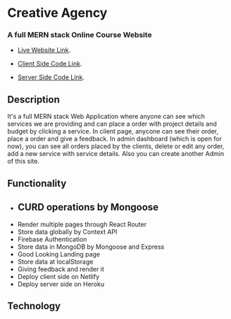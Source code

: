 
# Creative Agency
### A full MERN stack Online Course Website

* [Live Website Link](https://creative-agency-75c66.web.app/).

* [Client Side Code Link](https://github.com/sajib581/creative-agency-client).

* [Server Side Code Link](https://github.com/sajib581/creative-agenct-server).

## Description
It's a full MERN stack Web Application where anyone can see which services we are providing and can place a order with project details and budget by clicking a service. In cilent page, anycone can see their order, place a order and give a feedback. In admin dashboard (which is open for now), you can see all orders placed by the clients, delete or edit any order, add a new service with service details. Also you can create another Admin of this site.

## Functionality
* ## CURD operations by Mongoose
* Render multiple pages through React Router
* Store data globally by Context API
* Firebase Authentication
* Store data in MongoDB by Mongoose and Express
* Good Looking Landing page
* Store data at localStorage
* Giving feedback and render it
* Deploy client side on Netlify
* Deploy server side on Heroku

## Technology


